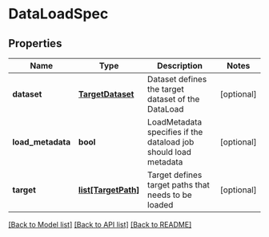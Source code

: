# DataLoadSpec

## Properties
Name | Type | Description | Notes
------------ | ------------- | ------------- | -------------
**dataset** | [**TargetDataset**](TargetDataset.md) | Dataset defines the target dataset of the DataLoad | [optional] 
**load_metadata** | **bool** | LoadMetadata specifies if the dataload job should load metadata | [optional] 
**target** | [**list[TargetPath]**](TargetPath.md) | Target defines target paths that needs to be loaded | [optional] 

[[Back to Model list]](../README.md#documentation-for-models) [[Back to API list]](../README.md#documentation-for-api-endpoints) [[Back to README]](../README.md)


